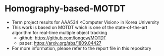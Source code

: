 # Homography-based-MOTDT
- Term project results for AAA534 \<Computer Vision\> in Korea University
- This work is based on MOTDT which is one of the state-of-the-art algorithm for real-time multiple object tracking
  - github: https://github.com/longcw/MOTDT
  - paper: https://arxiv.org/abs/1809.04427
- For more information, please refer to the report file in this repository
